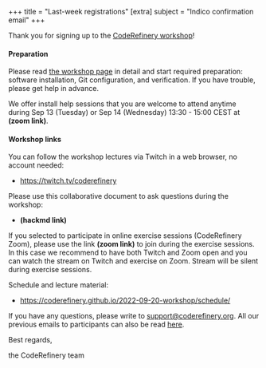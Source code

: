 +++
title = "Last-week registrations"
[extra]
subject = "Indico confirmation email"
+++

Thank you for signing up to the [CodeRefinery workshop](https://coderefinery.github.io/2022-09-20-workshop/)!


#### Preparation

Please read [the workshop
page](https://coderefinery.github.io/2022-09-20-workshop/requirements/) in
detail and start required preparation: software installation, Git
configuration, and verification.  If you have trouble, please get help in
advance.

We offer install help sessions that you are welcome to attend anytime during
Sep 13 (Tuesday) or Sep 14 (Wednesday) 13:30 - 15:00 CEST at
**(zoom link)**.


#### Workshop links

You can follow the workshop lectures via Twitch in a web browser, no account needed:
- https://twitch.tv/coderefinery

Please use this collaborative document to ask questions during the workshop:
- **(hackmd link)**

If you selected to participate in online exercise sessions (CodeRefinery Zoom),
please use the link **(zoom link)** to join during the
exercise sessions. In this case we recommend to have both Twitch and Zoom
open and you can watch the stream on Twitch and exercise on Zoom. Stream will
be silent during exercise sessions.

Schedule and lecture material:
- https://coderefinery.github.io/2022-09-20-workshop/schedule/


If you have any questions, please write to support@coderefinery.org.
All our previous emails to participants can also be read [here](https://coderefinery.github.io/2022-09-20-workshop/communication/).

Best regards,

the CodeRefinery team
